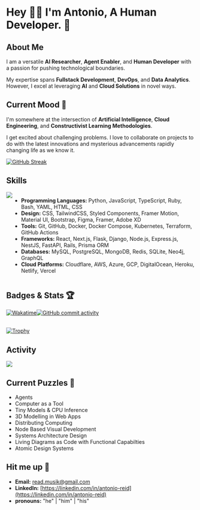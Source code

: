 # **Hey 👋🏾 I'm Antonio, A Human Developer. 🤩**

## About Me

I am a versatile **AI Researcher**, **Agent Enabler**, and **Human Developer** with a passion for pushing technological boundaries.

My expertise spans **Fullstack Development**, **DevOps**, and **Data Analytics**. However, I excel at leveraging **AI** and **Cloud Solutions** in novel ways.

## Current Mood 🤔

I'm somewhere at the intersection of **Artificial Intelligence**, **Cloud Engineering**, and **Constructivist Learning Methodologies**.

I get excited about challenging problems. I love to collaborate on projects to do with the latest innovations and mysterious advancements rapidly changing life as we know it.

<a href="https://git.io/streak-stats"><img src="https://streak-stats.demolab.com?user=areid987&theme=cyber-streakglow&border_radius=8&card_width=480&card_height=196&border=0050F0&background=45%2C615FFF%2C60FF64&stroke=61FCFF&ring=6461FF&fire=FF6461&currStreakNum=E7E9EF" alt="GitHub Streak" /></a>
## Skills

<div style="display: flex; justify-content: space-between;">
 <a href="https://github.com/areid987/areid987">
 <img align="center" src="https://github-readme-stats.vercel.app/api/top-langs/?username=areid987&show_icons=true&theme=transparent&langs_count=12&layout=donut-vertical">
 </a>
 <p>

- **Programming Languages:** Python, JavaScript, TypeScript, Ruby, Bash, YAML, HTML, CSS
- **Design:** CSS, TailwindCSS, Styled Components, Framer Motion, Material UI, Bootstrap, Figma, Framer, Adobe XD
- **Tools:** Git, GitHub, Docker, Docker Compose, Kubernetes, Terraform, GitHub Actions
- **Frameworks:** React, Next.js, Flask, Django, Node.js, Express.js, NestJS, FastAPI, Rails, Prisma ORM
- **Databases:** MySQL, PostgreSQL, MongoDB, Redis, SQLite, Neo4j, GraphQL
- **Cloud Platforms:** Cloudflare, AWS, Azure, GCP, DigitalOcean, Heroku, Netlify, Vercel

 </p>
</div>

## Badges & Stats 🏆

<div align="center" style="display: flex; flex-direction: row;">
 <div>
  <a href="https://wakatime.com/@018dd211-b1fc-4a37-9172-f06c7f1fa85d">
    <img src="https://wakatime.com/badge/user/018dd211-b1fc-4a37-9172-f06c7f1fa85d.svg" alt="Wakatime">
  </a>
  </div>
 <div>
  <a href="https://github.com/areid987/areid987">
   <img src="https://img.shields.io/github/commit-activity/y/areid987/areid987" alt="GitHub commit activity">
  </a>
 </div>
</div>
<br />

[![Trophy](https://github-profile-trophy.vercel.app/?username=areid987&theme=&column=9)](https://github.com/areid987)

</div>

## Activity

<div align="justify-content: center; display: flex; flex-direction: row;">
<a href="https://github.com/areid987/areid987">
 <img align="center" src="https://github-readme-stats.vercel.app/api/wakatime?username=areid987&theme=transparent">
</a>

## Current Puzzles 🤔

- Agents
- Computer as a Tool
- Tiny Models & CPU Inference
- 3D Modelling in Web Apps
- Distributing Computing
- Node Based Visual Development
- Systems Architecture Design
- Living Diagrams as Code with Functional Capabilties
- Atomic Design Systems

## Hit me up 📲

- **Email:** [read.musik@gmail.com](mailto:read.musik@gmail.com)
- **LinkedIn:** [https://linkedin.com/in/antonio-reid](https://linkedin.com/in/antonio-reid)
- **pronouns:** "he" | "him" | "his"
